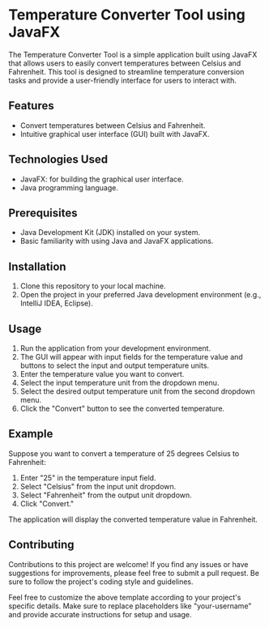 # Temperature Converter Tool using JavaFX
The Temperature Converter Tool is a simple application built using JavaFX that allows users to easily convert temperatures between Celsius and Fahrenheit. This tool is designed to streamline temperature conversion tasks and provide a user-friendly interface for users to interact with.

## Features

- Convert temperatures between Celsius and Fahrenheit.
- Intuitive graphical user interface (GUI) built with JavaFX.

## Technologies Used

- JavaFX: for building the graphical user interface.
- Java programming language.

## Prerequisites

- Java Development Kit (JDK) installed on your system.
- Basic familiarity with using Java and JavaFX applications.

## Installation

1. Clone this repository to your local machine.
2. Open the project in your preferred Java development environment (e.g., IntelliJ IDEA, Eclipse).

## Usage

1. Run the application from your development environment.
2. The GUI will appear with input fields for the temperature value and buttons to select the input and output temperature units.
3. Enter the temperature value you want to convert.
4. Select the input temperature unit from the dropdown menu.
5. Select the desired output temperature unit from the second dropdown menu.
6. Click the "Convert" button to see the converted temperature.

## Example

Suppose you want to convert a temperature of 25 degrees Celsius to Fahrenheit:

1. Enter "25" in the temperature input field.
2. Select "Celsius" from the input unit dropdown.
3. Select "Fahrenheit" from the output unit dropdown.
4. Click "Convert."

The application will display the converted temperature value in Fahrenheit.

## Contributing

Contributions to this project are welcome! If you find any issues or have suggestions for improvements, please feel free to submit a pull request. Be sure to follow the project's coding style and guidelines.

Feel free to customize the above template according to your project's specific details. Make sure to replace placeholders like "your-username" and provide accurate instructions for setup and usage.
